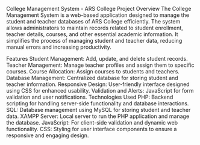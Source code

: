 College Management System - ARS College
Project Overview
The College Management System is a web-based application designed to manage the student and teacher databases of ARS College efficiently. The system allows administrators to maintain records related to student enrollment, teacher details, courses, and other essential academic information. It simplifies the process of managing student and teacher data, reducing manual errors and increasing productivity.

Features
Student Management: Add, update, and delete student records.
Teacher Management: Manage teacher profiles and assign them to specific courses.
Course Allocation: Assign courses to students and teachers.
Database Management: Centralized database for storing student and teacher information.
Responsive Design: User-friendly interface designed using CSS for enhanced usability.
Validation and Alerts: JavaScript for form validation and user notifications.
Technologies Used
PHP: Backend scripting for handling server-side functionality and database interactions.
SQL: Database management using MySQL for storing student and teacher data.
XAMPP Server: Local server to run the PHP application and manage the database.
JavaScript: For client-side validation and dynamic web functionality.
CSS: Styling for user interface components to ensure a responsive and engaging design.
